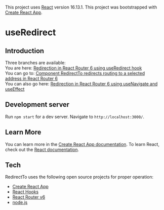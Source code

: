 This project uses [React](https://github.com/facebook/react) version 16.13.1.
This project was bootstrapped with [Create React App](https://github.com/facebook/create-react-app).
# useRedirect
## Introduction
Three branches are available:  
You are here: [Redirection in React Router 6 using useRedirect hook](https://github.com/anmk/redirect/tree/use_redirect_hook)  
You can go to: [Component RedirectTo redirects routing to a selected address in React Router 6](https://github.com/anmk/redirect/tree/redirect_to_component)  
You can also go here: [Redirection in React Router 6 using useNavigate and useEffect](https://github.com/anmk/redirect/tree/redirect)
## Development server
Run `npm start` for a dev server. Navigate to `http://localhost:3000/`.
## Learn More
You can learn more in the [Create React App documentation](https://facebook.github.io/create-react-app/docs/getting-started).
To learn React, check out the [React documentation](https://reactjs.org/).
## Tech
RedirectTo uses the following open source projects for proper operation:
* [Create React App](https://create-react-app.dev/)
* [React Hooks](https://reactjs.org/docs/hooks-intro.html)
* [React Router v6](https://reacttraining.com/blog/react-router-v6-pre/)
* [node.js](https://nodejs.org/en/)